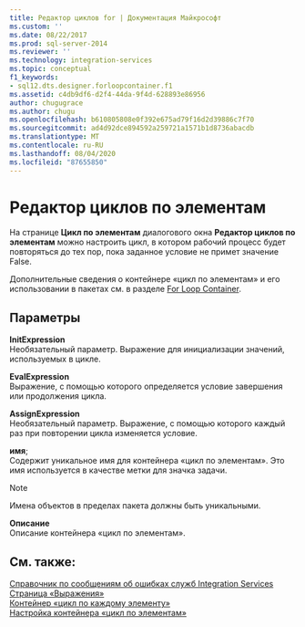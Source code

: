 ```yaml
---
title: Редактор циклов for | Документация Майкрософт
ms.custom: ''
ms.date: 08/22/2017
ms.prod: sql-server-2014
ms.reviewer: ''
ms.technology: integration-services
ms.topic: conceptual
f1_keywords:
- sql12.dts.designer.forloopcontainer.f1
ms.assetid: c4db9df6-d2f4-44da-9f4d-628893e86956
author: chugugrace
ms.author: chugu
ms.openlocfilehash: b610805808e0f392e675ad79f16d2d39886c7f70
ms.sourcegitcommit: ad4d92dce894592a259721a1571b1d8736abacdb
ms.translationtype: MT
ms.contentlocale: ru-RU
ms.lasthandoff: 08/04/2020
ms.locfileid: "87655850"
---
```

# <a name="for-loop-editor"></a>Редактор циклов по элементам
  На странице **Цикл по элементам** диалогового окна **Редактор циклов по элементам** можно настроить цикл, в котором рабочий процесс будет повторяться до тех пор, пока заданное условие не примет значение False.  
  
 Дополнительные сведения о контейнере «цикл по элементам» и его использовании в пакетах см. в разделе [For Loop Container](control-flow/for-loop-container.md).  
  
## <a name="options"></a>Параметры  
 **InitExpression**  
 Необязательный параметр. Выражение для инициализации значений, используемых в цикле.  
  
 **EvalExpression**  
 Выражение, с помощью которого определяется условие завершения или продолжения цикла.  
  
 **AssignExpression**  
 Необязательный параметр. Выражение, с помощью которого каждый раз при повторении цикла изменяется условие.  
  
 **имя**;  
 Содержит уникальное имя для контейнера «цикл по элементам». Это имя используется в качестве метки для значка задачи.  
  
> [!NOTE]  
>  Имена объектов в пределах пакета должны быть уникальными.  
  
 **Описание**  
 Описание контейнера «цикл по элементам».  
  
## <a name="see-also"></a>См. также:  
 [Справочник по сообщениям об ошибках служб Integration Services](../../2014/integration-services/integration-services-error-and-message-reference.md)   
 [Страница «Выражения»](expressions/expressions-page.md)   
 [Контейнер «цикл по каждому элементу»](control-flow/foreach-loop-container.md)   
 [Настройка контейнера «цикл по элементам»](../../2014/integration-services/configure-a-for-loop-container.md)  
  
  
